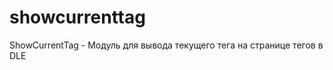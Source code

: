 showcurrenttag
==============

ShowCurrentTag - Модуль для вывода текущего тега на странице тегов в DLE
